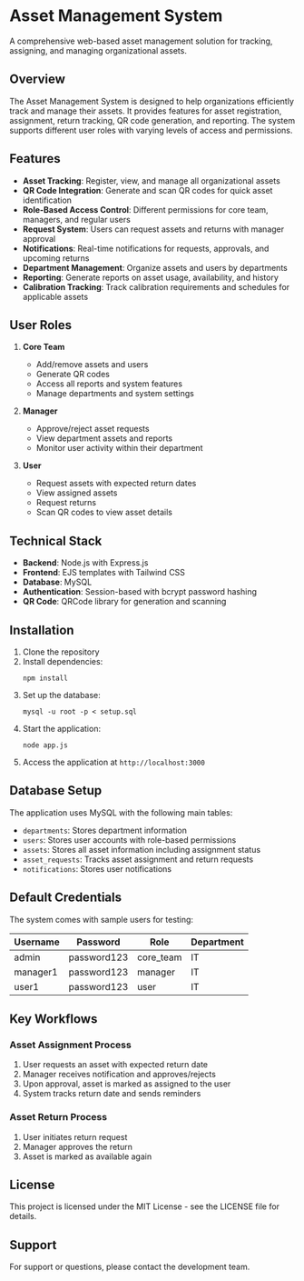 # Asset Management System

A comprehensive web-based asset management solution for tracking, assigning, and managing organizational assets.

## Overview

The Asset Management System is designed to help organizations efficiently track and manage their assets. It provides features for asset registration, assignment, return tracking, QR code generation, and reporting. The system supports different user roles with varying levels of access and permissions.

## Features

- **Asset Tracking**: Register, view, and manage all organizational assets
- **QR Code Integration**: Generate and scan QR codes for quick asset identification
- **Role-Based Access Control**: Different permissions for core team, managers, and regular users
- **Request System**: Users can request assets and returns with manager approval
- **Notifications**: Real-time notifications for requests, approvals, and upcoming returns
- **Department Management**: Organize assets and users by departments
- **Reporting**: Generate reports on asset usage, availability, and history
- **Calibration Tracking**: Track calibration requirements and schedules for applicable assets

## User Roles

1. **Core Team**
   - Add/remove assets and users
   - Generate QR codes
   - Access all reports and system features
   - Manage departments and system settings

2. **Manager**
   - Approve/reject asset requests
   - View department assets and reports
   - Monitor user activity within their department

3. **User**
   - Request assets with expected return dates
   - View assigned assets
   - Request returns
   - Scan QR codes to view asset details

## Technical Stack

- **Backend**: Node.js with Express.js
- **Frontend**: EJS templates with Tailwind CSS
- **Database**: MySQL
- **Authentication**: Session-based with bcrypt password hashing
- **QR Code**: QRCode library for generation and scanning

## Installation

1. Clone the repository
2. Install dependencies:
   ```
   npm install
   ```
3. Set up the database:
   ```
   mysql -u root -p < setup.sql
   ```
4. Start the application:
   ```
   node app.js
   ```
5. Access the application at `http://localhost:3000`

## Database Setup

The application uses MySQL with the following main tables:
- `departments`: Stores department information
- `users`: Stores user accounts with role-based permissions
- `assets`: Stores all asset information including assignment status
- `asset_requests`: Tracks asset assignment and return requests
- `notifications`: Stores user notifications

## Default Credentials

The system comes with sample users for testing:

| Username | Password    | Role       | Department |
|----------|-------------|------------|------------|
| admin    | password123 | core_team  | IT         |
| manager1 | password123 | manager    | IT         |
| user1    | password123 | user       | IT         |

## Key Workflows

### Asset Assignment Process
1. User requests an asset with expected return date
2. Manager receives notification and approves/rejects
3. Upon approval, asset is marked as assigned to the user
4. System tracks return date and sends reminders

### Asset Return Process
1. User initiates return request
2. Manager approves the return
3. Asset is marked as available again

## License

This project is licensed under the MIT License - see the LICENSE file for details.

## Support

For support or questions, please contact the development team.


